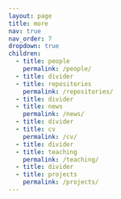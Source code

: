 ```yaml
---
layout: page
title: more
nav: true
nav_order: 7
dropdown: true
children:
  - title: people
    permalink: /people/
  - title: divider
  - title: repositories
    permalink: /repositories/
  - title: divider
  - title: news
    permalink: /news/
  - title: divider
  - title: cv
    permalink: /cv/
  - title: divider
  - title: teaching
    permalink: /teaching/
  - title: divider
  - title: projects
    permalink: /projects/
---
```

